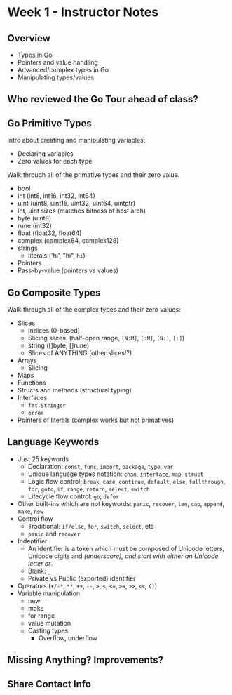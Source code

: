 # Week 1 - Instructor Notes

## Overview

- Types in Go
- Pointers and value handling
- Advanced/complex types in Go
- Manipulating types/values

## Who reviewed the Go Tour ahead of class?

## Go Primitive Types

Intro about creating and manipulating variables:

- Declaring variables
- Zero values for each type

Walk through all of the primative types and their zero value.

- bool
- int (int8, int16, int32, int64)
- uint (uint8, uint16, uint32, uint64, uintptr)
- int, uint sizes (matches bitness of host arch)
- byte (uint8)
- rune (int32)
- float (float32, float64)
- complex (complex64, complex128)
- strings
  - literals ('hi', "hi", `hi`)
- Pointers
- Pass-by-value (pointers vs values)

## Go Composite Types

Walk through all of the complex types and their zero values:

- Slices
  - Indices (0-based)
  - Slicing slices. (half-open range, `[N:M]`, `[:M]`, `[N:]`, `[:]`)
  - string ([]byte, []rune)
  - Slices of ANYTHING (other slices!?)
- Arrays
  - Slicing
- Maps
- Functions
- Structs and methods (structural typing)
- Interfaces
  - `fmt.Stringer`
  - `error`
- Pointers of literals (complex works but not primatives)

## Language Keywords

- Just 25 keywords
  - Declaration: `const`, `func`, `import`, `package`, `type`, `var`
  - Unique language types notation: `chan`, `interface`, `map`, `struct`
  - Logic flow control: `break`, `case`, `continue`, `default`, `else`, `fallthrough`, `for`, `goto`, `if`, `range`, `return`, `select`, `switch`
  - Lifecycle flow control: `go`, `defer`
- Other built-ins which are not keywords: `panic`, `recover`, `len`, `cap`, `append`, `make`, `new`
- Control flow
  - Traditional: `if/else`, `for`, `switch`, `select`, etc
  - `panic` and `recover`
- Indentifier
  - An identifier is a token which must be composed of Unicode letters, Unicode digits and _(underscore), and start with either an Unicode letter or_.
  - Blank: `_`
  - Private vs Public (exported) identifier
- Operators (`+/-*`, `**`, `++`, `--`, `>`, `<`, `<=`, `>=`, `>>`, `<<`, `()`)
- Variable manipulation
  - new
  - make
  - for range
  - value mutation
  - Casting types
    - Overflow, underflow

## Missing Anything? Improvements?

## Share Contact Info
